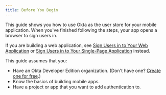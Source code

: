 ```yaml
---
title: Before You Begin
---
```

This guide shows you how to use Okta as the user store for your mobile application. When you've finished following the steps, your app  opens a browser to sign users in.

If you are building a web application, see [Sign Users in to Your Web Application](/docs/guides/sign-into-web-app/) or [Sign Users in to Your Single-Page Application](/docs/guides/sign-into-spa/) instead.

This guide assumes that you:

* Have an Okta Developer Edition organization. (Don't have one? [Create one for free](https://developer.okta.com/signup).)
* Know the basics of building mobile apps.
* Have a project or app that you want to add authentication to.

<StackSelector snippet="sample"/>

<NextSectionLink/>
